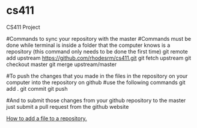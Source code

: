 # cs411
CS411 Project

#Commands to sync your repository with the master
#Commands must be done while terminal is inside a folder that the computer knows is a repository
	(this command only needs to be done the first time) 
  git remote add upstream https://github.com/rhodesrm/cs411.git
	git fetch upstream
	git checkout master
	git merge upstream/master

#To push the changes that you made in the files in the repository on your computer into the repository on github
#use the following commands
	git add .
	git commit
	git push

#And to submit those changes from your github repository to the master just submit a pull request from the github website

[How to add a file to a repository.](https://help.github.com/articles/adding-a-file-to-a-repository-using-the-command-line/)

